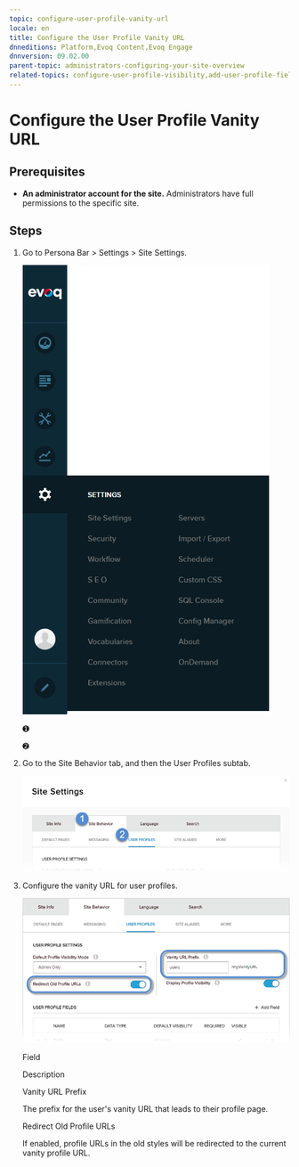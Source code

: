 ```yaml
---
topic: configure-user-profile-vanity-url
locale: en
title: Configure the User Profile Vanity URL
dnneditions: Platform,Evoq Content,Evoq Engage
dnnversion: 09.02.00
parent-topic: administrators-configuring-your-site-overview
related-topics: configure-user-profile-visibility,add-user-profile-field,edit-user-profile-field,delete-user-profile-field,organize-user-profile-fields
---
```


# Configure the User Profile Vanity URL

## Prerequisites

*   **An administrator account for the site.** Administrators have full permissions to the specific site.

## Steps

1.  Go to Persona Bar \> Settings \> Site Settings.
    
    ![Persona Bar > Settings > Site Settings](img/scr-pbar-host-Settings-E91.png)
    
    ➊
    
    ➋
    
2.  Go to the Site Behavior tab, and then the User Profiles subtab.
    
    ![Site Behavior > User Profiles](img/scr-pbtabs-host-Settings-SiteSettings-SiteBehavior-UserProfiles-E90.png)
    
3.  Configure the vanity URL for user profiles.
    
      
    
    ![Site Settings > Site Behavior > User Profiles — vanity URL settings](img/scr-SiteSettings-SiteBehavior-UserProfiles-UserProfileSettings-VanityURL-E90.png)
    
      
    
    Field
    
    Description
    
    Vanity URL Prefix
    
    The prefix for the user's vanity URL that leads to their profile page.
    
    Redirect Old Profile URLs
    
    If enabled, profile URLs in the old styles will be redirected to the current vanity profile URL.